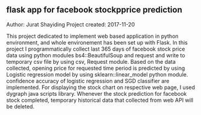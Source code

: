 ## flask app for facebook stockpprice prediction
 Author: Jurat Shayiding
 Project created: 2017-11-20

This project dedicated to implement web based application in python environment, and whole environement has been set up with Flask.
In this project I programmatically collect last 365 days of facebook stock price data using python modules bs4::BeautifulSoup and 
request and write to temporary csv file by using csv, Request module. Based on the data collected, opening price for requested time 
period is predicted by using Logistic regression model by using sklearn::linear_model python module. confidence accuracy of logistic
regression and SGD classifier are implemented. For displaying the stock chart on respective web page, I used dygraph java scripts library. 
Whenever the stock prediction for facebook stock completed, temporary historical data that collected from web API will be deleted.
